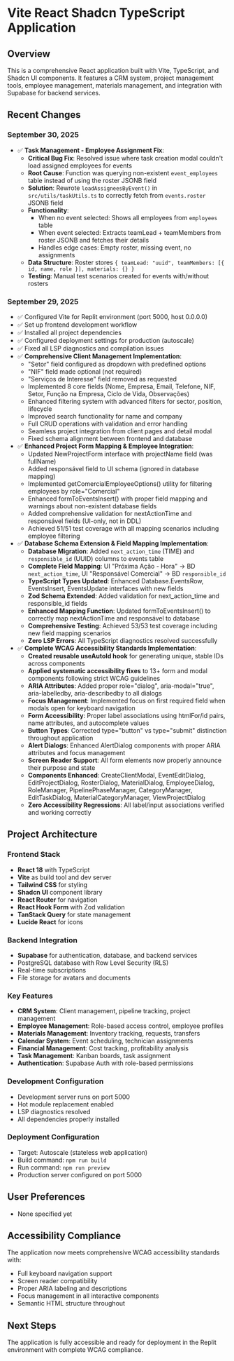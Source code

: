 # Vite React Shadcn TypeScript Application

## Overview
This is a comprehensive React application built with Vite, TypeScript, and Shadcn UI components. It features a CRM system, project management tools, employee management, materials management, and integration with Supabase for backend services.

## Recent Changes

### September 30, 2025
- ✅ **Task Management - Employee Assignment Fix**:
  - **Critical Bug Fix**: Resolved issue where task creation modal couldn't load assigned employees for events
  - **Root Cause**: Function was querying non-existent `event_employees` table instead of using the roster JSONB field
  - **Solution**: Rewrote `loadAssigneesByEvent()` in `src/utils/taskUtils.ts` to correctly fetch from `events.roster` JSONB field
  - **Functionality**: 
    - When no event selected: Shows all employees from `employees` table
    - When event selected: Extracts teamLead + teamMembers from roster JSONB and fetches their details
    - Handles edge cases: Empty roster, missing event, no assignments
  - **Data Structure**: Roster stores `{ teamLead: "uuid", teamMembers: [{ id, name, role }], materials: {} }`
  - **Testing**: Manual test scenarios created for events with/without rosters

### September 29, 2025
- ✅ Configured Vite for Replit environment (port 5000, host 0.0.0.0)
- ✅ Set up frontend development workflow
- ✅ Installed all project dependencies
- ✅ Configured deployment settings for production (autoscale)
- ✅ Fixed all LSP diagnostics and compilation issues
- ✅ **Comprehensive Client Management Implementation**:
  - "Setor" field configured as dropdown with predefined options
  - "NIF" field made optional (not required)
  - "Serviços de Interesse" field removed as requested
  - Implemented 8 core fields (Nome, Empresa, Email, Telefone, NIF, Setor, Função na Empresa, Ciclo de Vida, Observações)
  - Enhanced filtering system with advanced filters for sector, position, lifecycle
  - Improved search functionality for name and company
  - Full CRUD operations with validation and error handling
  - Seamless project integration from client pages and detail modal
  - Fixed schema alignment between frontend and database
- ✅ **Enhanced Project Form Mapping & Employee Integration**:
  - Updated NewProjectForm interface with projectName field (was fullName)
  - Added responsável field to UI schema (ignored in database mapping)
  - Implemented getComercialEmployeeOptions() utility for filtering employees by role="Comercial"
  - Enhanced formToEventsInsert() with proper field mapping and warnings about non-existent database fields
  - Added comprehensive validation for nextActionTime and responsável fields (UI-only, not in DDL)
  - Achieved 51/51 test coverage with all mapping scenarios including employee filtering
- ✅ **Database Schema Extension & Field Mapping Implementation**:
  - **Database Migration**: Added `next_action_time` (TIME) and `responsible_id` (UUID) columns to events table
  - **Complete Field Mapping**: UI "Próxima Ação - Hora" → BD `next_action_time`, UI "Responsável Comercial" → BD `responsible_id`
  - **TypeScript Types Updated**: Enhanced Database.EventsRow, EventsInsert, EventsUpdate interfaces with new fields
  - **Zod Schema Extended**: Added validation for next_action_time and responsible_id fields
  - **Enhanced Mapping Function**: Updated formToEventsInsert() to correctly map nextActionTime and responsável to database
  - **Comprehensive Testing**: Achieved 53/53 test coverage including new field mapping scenarios
  - **Zero LSP Errors**: All TypeScript diagnostics resolved successfully
- ✅ **Complete WCAG Accessibility Standards Implementation**:
  - **Created reusable useAutoId hook** for generating unique, stable IDs across components
  - **Applied systematic accessibility fixes** to 13+ form and modal components following strict WCAG guidelines
  - **ARIA Attributes**: Added proper role="dialog", aria-modal="true", aria-labelledby, aria-describedby to all dialogs
  - **Focus Management**: Implemented focus on first required field when modals open for keyboard navigation
  - **Form Accessibility**: Proper label associations using htmlFor/id pairs, name attributes, and autocomplete values
  - **Button Types**: Corrected type="button" vs type="submit" distinction throughout application
  - **Alert Dialogs**: Enhanced AlertDialog components with proper ARIA attributes and focus management
  - **Screen Reader Support**: All form elements now properly announce their purpose and state
  - **Components Enhanced**: CreateClientModal, EventEditDialog, EditProjectDialog, RosterDialog, MaterialDialog, EmployeeDialog, RoleManager, PipelinePhaseManager, CategoryManager, EditTaskDialog, MaterialCategoryManager, ViewProjectDialog
  - **Zero Accessibility Regressions**: All label/input associations verified and working correctly

## Project Architecture

### Frontend Stack
- **React 18** with TypeScript
- **Vite** as build tool and dev server
- **Tailwind CSS** for styling
- **Shadcn UI** component library
- **React Router** for navigation
- **React Hook Form** with Zod validation
- **TanStack Query** for state management
- **Lucide React** for icons

### Backend Integration
- **Supabase** for authentication, database, and backend services
- PostgreSQL database with Row Level Security (RLS)
- Real-time subscriptions
- File storage for avatars and documents

### Key Features
- **CRM System**: Client management, pipeline tracking, project management
- **Employee Management**: Role-based access control, employee profiles
- **Materials Management**: Inventory tracking, requests, transfers
- **Calendar System**: Event scheduling, technician assignments
- **Financial Management**: Cost tracking, profitability analysis
- **Task Management**: Kanban boards, task assignment
- **Authentication**: Supabase Auth with role-based permissions

### Development Configuration
- Development server runs on port 5000
- Hot module replacement enabled
- LSP diagnostics resolved
- All dependencies properly installed

### Deployment Configuration
- Target: Autoscale (stateless web application)
- Build command: `npm run build`
- Run command: `npm run preview`
- Production server configured on port 5000

## User Preferences
- None specified yet

## Accessibility Compliance
The application now meets comprehensive WCAG accessibility standards with:
- Full keyboard navigation support
- Screen reader compatibility
- Proper ARIA labeling and descriptions
- Focus management in all interactive components
- Semantic HTML structure throughout

## Next Steps
The application is fully accessible and ready for deployment in the Replit environment with complete WCAG compliance.
